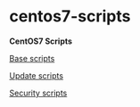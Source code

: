 # centos7-scripts
<b>CentOS7 Scripts</b>

<u>Base scripts</u>

<u>Update scripts</u>

<u>Security scripts</u>

